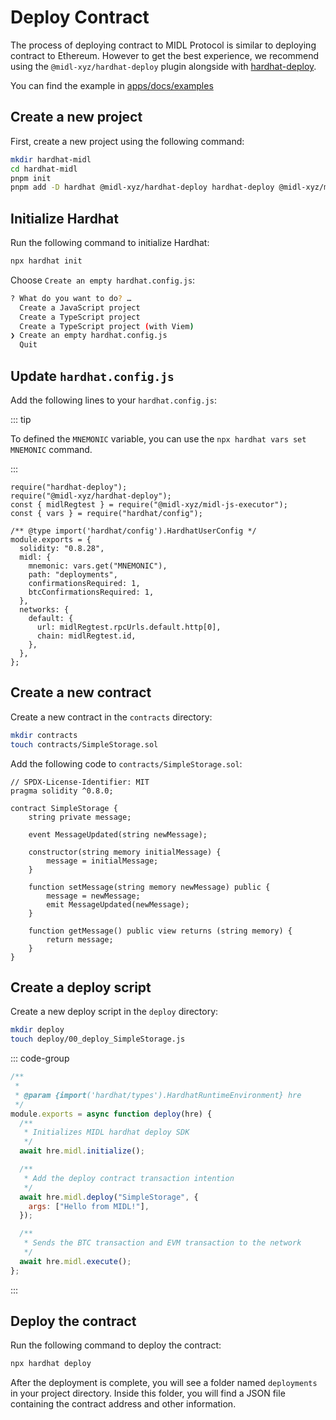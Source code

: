 # Deploy Contract

The process of deploying contract to MIDL Protocol is similar to deploying contract to Ethereum. However to get the best experience, we recommend using the `@midl-xyz/hardhat-deploy` plugin alongside with [hardhat-deploy](https://github.com/wighawag/hardhat-deploy).

You can find the example in [apps/docs/examples](https://github.com/midl-xyz/midl-js/tree/main/apps/docs/examples)

## Create a new project

First, create a new project using the following command:

```bash
mkdir hardhat-midl
cd hardhat-midl
pnpm init
pnpm add -D hardhat @midl-xyz/hardhat-deploy hardhat-deploy @midl-xyz/midl-js-executor
```

## Initialize Hardhat

Run the following command to initialize Hardhat:

```bash
npx hardhat init
```

Choose `Create an empty hardhat.config.js`:

```bash
? What do you want to do? …
  Create a JavaScript project
  Create a TypeScript project
  Create a TypeScript project (with Viem)
❯ Create an empty hardhat.config.js
  Quit
```

## Update `hardhat.config.js`

Add the following lines to your `hardhat.config.js`:

::: tip

To defined the `MNEMONIC` variable, you can use the `npx hardhat vars set MNEMONIC` command.

:::

```javascript{1-4,9-21}
require("hardhat-deploy");
require("@midl-xyz/hardhat-deploy");
const { midlRegtest } = require("@midl-xyz/midl-js-executor");
const { vars } = require("hardhat/config");

/** @type import('hardhat/config').HardhatUserConfig */
module.exports = {
  solidity: "0.8.28",
  midl: {
    mnemonic: vars.get("MNEMONIC"),
    path: "deployments",
    confirmationsRequired: 1,
    btcConfirmationsRequired: 1,
  },
  networks: {
    default: {
      url: midlRegtest.rpcUrls.default.http[0],
      chain: midlRegtest.id,
    },
  },
};
```

## Create a new contract

Create a new contract in the `contracts` directory:

```bash
mkdir contracts
touch contracts/SimpleStorage.sol
```

Add the following code to `contracts/SimpleStorage.sol`:

```solidity
// SPDX-License-Identifier: MIT
pragma solidity ^0.8.0;

contract SimpleStorage {
    string private message;

    event MessageUpdated(string newMessage);

    constructor(string memory initialMessage) {
        message = initialMessage;
    }

    function setMessage(string memory newMessage) public {
        message = newMessage;
        emit MessageUpdated(newMessage);
    }

    function getMessage() public view returns (string memory) {
        return message;
    }
}
```

## Create a deploy script

Create a new deploy script in the `deploy` directory:

```bash
mkdir deploy
touch deploy/00_deploy_SimpleStorage.js
```

::: code-group

```javascript [00_deploy_SimpleStorage.js]
/**
 *
 * @param {import('hardhat/types').HardhatRuntimeEnvironment} hre
 */
module.exports = async function deploy(hre) {
  /**
   * Initializes MIDL hardhat deploy SDK
   */
  await hre.midl.initialize();

  /**
   * Add the deploy contract transaction intention
   */
  await hre.midl.deploy("SimpleStorage", {
    args: ["Hello from MIDL!"],
  });

  /**
   * Sends the BTC transaction and EVM transaction to the network
   */
  await hre.midl.execute();
};
```

:::

## Deploy the contract

Run the following command to deploy the contract:

```bash
npx hardhat deploy
```

After the deployment is complete, you will see a folder named `deployments` in your project directory. Inside this folder, you will find a JSON file containing the contract address and other information.
